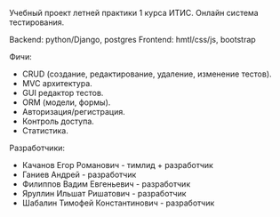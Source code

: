 Учебный проект летней практики 1 курса ИТИС. Онлайн система тестирования. 

Backend: python/Django, postgres
Frontend: hmtl/css/js, bootstrap

Фичи:
- CRUD (создание, редактирование, удаление, изменение тестов).
- MVC архитектура.
- GUI редактор тестов.
- ORM (модели, формы).
- Авторизация/регистрация.
- Контроль доступа.
- Статистика.

Разработчики:
- Качанов Егор Романович - тимлид + разработчик
- Ганиев Андрей -  разработчик
- Филиппов Вадим Евгеньевич - разработчик
- Яруллин Ильшат Ришатович - разработчик
- Шабалин Тимофей Константинович - разработчик

